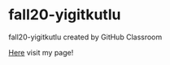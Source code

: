 # fall20-yigitkutlu
fall20-yigitkutlu created by GitHub Classroom

[Here](https://bu-ie-582.github.io/fall20-yigitkutlu/) visit my page!
